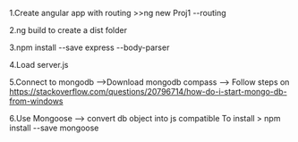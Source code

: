 1.Create angular app with routing
	>>ng new Proj1 --routing

2.ng build to create a dist folder

3.npm install --save express --body-parser

4.Load server.js

5.Connect to mongodb -->Download mongodb compass
					 --> Follow steps on https://stackoverflow.com/questions/20796714/how-do-i-start-mongo-db-from-windows

6.Use Mongoose --> convert db object into js compatible
					To install > npm install --save mongoose